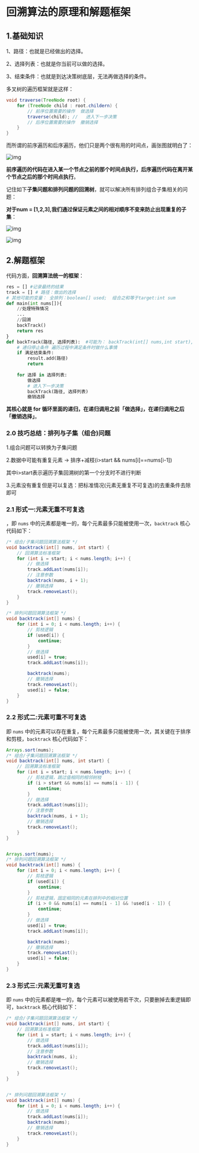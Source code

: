 # 回溯算法的原理和解题框架

## 1.基础知识

1、路径：也就是已经做出的选择。

2、选择列表：也就是你当前可以做的选择。

3、结束条件：也就是到达决策树底层，无法再做选择的条件。



多叉树的遍历框架就是这样：

```java
void traverse(TreeNode root) {
    for (TreeNode child : root.childern) {
        // 前序位置需要的操作  做选择
        traverse(child); //   进入下一步决策
        // 后序位置需要的操作  撤销选择
    }
}
```

而所谓的前序遍历和后序遍历，他们只是两个很有用的时间点，画张图就明白了：

![img](https://labuladong.github.io/algo/images/backtracking/4.jpg)

**前序遍历的代码在进入某一个节点之前的那个时间点执行，后序遍历代码在离开某个节点之后的那个时间点执行**。



记住如下**子集问题和排列问题的回溯树**，就可以解决所有排列组合子集相关的问题：

**对于num = [1,2,3],我们通过保证元素之间的相对顺序不变来防止出现重复的子集**：

![img](https://labuladong.github.io/algo/images/%E6%8E%92%E5%88%97%E7%BB%84%E5%90%88/1.jpeg)

![img](https://labuladong.github.io/algo/images/%E6%8E%92%E5%88%97%E7%BB%84%E5%90%88/2.jpeg)



## 2.解题框架

代码方面，**回溯算法统一的框架**：

```python
res = [] #记录最终的结果
track = [] # 路径：做出的选择
# 其他可能的变量： 全排列：boolean[] used;  组合之和等于target:int sum
def main(int nums[]){
    //处理特殊情况
    ...
    //回溯
    backTrack()
    return res
}
def backTrack(路径, 选择列表):  #可能为： backTrack(int[] nums,int start),backTrack(int[] nums)
    # 递归停止条件 遍历过程中满足条件时做什么事情
    if 满足结束条件:
        result.add(路径)
        return
    
    for 选择 in 选择列表:
        做选择
        # 进入下一步决策
        backTrack(路径, 选择列表)
        撤销选择
```

**其核心就是 for 循环里面的递归，在递归调用之前「做选择」，在递归调用之后「撤销选择」**。

### 2.0 技巧总结：排列与子集（组合)问题

1.组合问题可以转换为子集问题

2.数据中可能有重复元素 -> 排序+减枝(i>start && nums[i]==nums[i-1]) 

其中i>start表示遍历子集回溯树的第一个分支时不进行判断

3.元素没有重复但是可以复选：把标准情况(元素无重复不可复选)的去重条件去除即可





### 2.1 形式一:元素无重不可复选

，即 `nums` 中的元素都是唯一的，每个元素最多只能被使用一次，`backtrack` 核心代码如下：

```java
/* 组合/子集问题回溯算法框架 */
void backtrack(int[] nums, int start) {
    // 回溯算法标准框架
    for (int i = start; i < nums.length; i++) {
        // 做选择
        track.addLast(nums[i]);
        // 注意参数
        backtrack(nums, i + 1);
        // 撤销选择
        track.removeLast();
    }
}

/* 排列问题回溯算法框架 */
void backtrack(int[] nums) {
    for (int i = 0; i < nums.length; i++) {
        // 剪枝逻辑
        if (used[i]) {
            continue;
        }
        // 做选择
        used[i] = true;
        track.addLast(nums[i]);

        backtrack(nums);
        // 撤销选择
        track.removeLast();
        used[i] = false;
    }
}
```

### 2.2 形式二:元素可重不可复选

即 `nums` 中的元素可以存在重复，每个元素最多只能被使用一次，其关键在于排序和剪枝，`backtrack` 核心代码如下：

```java
Arrays.sort(nums);
/* 组合/子集问题回溯算法框架 */
void backtrack(int[] nums, int start) {
    // 回溯算法标准框架
    for (int i = start; i < nums.length; i++) {
        // 剪枝逻辑，跳过值相同的相邻树枝
        if (i > start && nums[i] == nums[i - 1]) {
            continue;
        }
        // 做选择
        track.addLast(nums[i]);
        // 注意参数
        backtrack(nums, i + 1);
        // 撤销选择
        track.removeLast();
    }
}


Arrays.sort(nums);
/* 排列问题回溯算法框架 */
void backtrack(int[] nums) {
    for (int i = 0; i < nums.length; i++) {
        // 剪枝逻辑
        if (used[i]) {
            continue;
        }
        // 剪枝逻辑，固定相同的元素在排列中的相对位置
        if (i > 0 && nums[i] == nums[i - 1] && !used[i - 1]) {
            continue;
        }
        // 做选择
        used[i] = true;
        track.addLast(nums[i]);

        backtrack(nums);
        // 撤销选择
        track.removeLast();
        used[i] = false;
    }
}
```

### 2.3 形式三:元素无重可复选

即 `nums` 中的元素都是唯一的，每个元素可以被使用若干次，只要删掉去重逻辑即可，`backtrack` 核心代码如下：

```java
/* 组合/子集问题回溯算法框架 */
void backtrack(int[] nums, int start) {
    // 回溯算法标准框架
    for (int i = start; i < nums.length; i++) {
        // 做选择
        track.addLast(nums[i]);
        // 注意参数
        backtrack(nums, i);
        // 撤销选择
        track.removeLast();
    }
}


/* 排列问题回溯算法框架 */
void backtrack(int[] nums) {
    for (int i = 0; i < nums.length; i++) {
        // 做选择
        track.addLast(nums[i]);
        backtrack(nums);
        // 撤销选择
        track.removeLast();
    }
}
```

